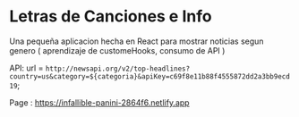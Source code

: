 # Letras de Canciones e Info

Una pequeña aplicacion hecha en React para mostrar noticias segun genero ( aprendizaje de customeHooks, consumo de API )

API:
url = `http://newsapi.org/v2/top-headlines?country=us&category=${categoria}&apiKey=c69f8e11b88f4555872dd2a3bb9ecd19`;

Page : https://infallible-panini-2864f6.netlify.app
